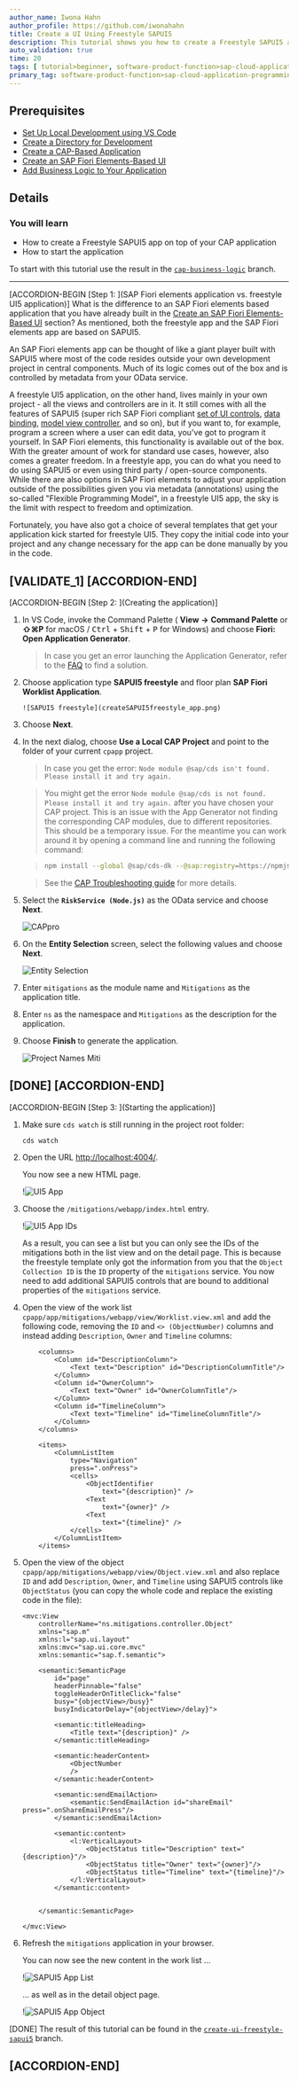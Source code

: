 ```yaml
---
author_name: Iwona Hahn
author_profile: https://github.com/iwonahahn
title: Create a UI Using Freestyle SAPUI5
description: This tutorial shows you how to create a Freestyle SAPUI5 app on top of your CAP application.
auto_validation: true
time: 20
tags: [ tutorial>beginner, software-product-function>sap-cloud-application-programming-model, programming-tool>node-js, software-product>sap-business-technology-platform, software-product>sap-fiori-tools, sogtware-product>sapui5]
primary_tag: software-product-function>sap-cloud-application-programming-model
---
```


## Prerequisites
 - [Set Up Local Development using VS Code](btp-app-set-up-local-development)
 - [Create a Directory for Development](btp-app-create-directory)
 - [Create a CAP-Based Application](btp-app-create-cap-application)
 - [Create an SAP Fiori Elements-Based UI](btp-app-create-ui-fiori-elements)
 - [Add Business Logic to Your Application](btp-app-cap-business-logic)

## Details
### You will learn
 - How to create a Freestyle SAPUI5 app on top of your CAP application
 - How to start the application


To start with this tutorial use the result in the [`cap-business-logic`](https://github.com/SAP-samples/cloud-cap-risk-management/tree/cap-business-logic) branch.

---

[ACCORDION-BEGIN [Step 1: ](SAP Fiori elements application vs. freestyle UI5 application)]
What is the difference to an SAP Fiori elements based application that you have already built in the [Create an SAP Fiori Elements-Based UI](btp-app-create-ui-fiori-elements) section? As mentioned, both the freestyle app and the SAP Fiori elements app are based on SAPUI5.

An SAP Fiori elements app can be thought of like a giant player built with SAPUI5 where most of the code resides outside your own development project in central components. Much of its logic comes out of the box and is controlled by metadata from your OData service.

A freestyle UI5 application, on the other hand, lives mainly in your own project - all the views and controllers are in it. It still comes with all the features of SAPUI5 (super rich SAP Fiori compliant [set of UI controls](https://sapui5.hana.ondemand.com/#/controls), [data binding](https://sapui5.hana.ondemand.com/#/topic/e5310932a71f42daa41f3a6143efca9c), [model view controller](https://sapui5.hana.ondemand.com/#/topic/91f233476f4d1014b6dd926db0e91070), and so on), but if you want to, for example, program a screen where a user can edit data, you've got to program it yourself. In SAP Fiori elements, this functionality is available out of the box. With the greater amount of work for standard use cases, however, also comes a greater freedom. In a freestyle app, you can do what you need to do using SAPUI5 or even using third party / open-source components. While there are also options in SAP Fiori elements to adjust your application outside of the possibilities given you via metadata (annotations) using the so-called "Flexible Programming Model", in a freestyle UI5 app, the sky is the limit with respect to freedom and optimization.

Fortunately, you have also got a choice of several templates that get your application kick started for freestyle UI5. They copy the initial code into your project and any change necessary for the app can be done manually by you in the code.

[VALIDATE_1]
[ACCORDION-END]
---
[ACCORDION-BEGIN [Step 2: ](Creating the application)]
1. In VS Code, invoke the Command Palette ( **View** **&rarr;** **Command Palette** or **⇧⌘P** for macOS / <kbd>Ctrl</kbd> + <kbd>Shift</kbd> + <kbd>P</kbd> for Windows) and choose **Fiori: Open Application Generator**.


    > In case you get an error launching the Application Generator, refer to the [FAQ](https://help.sap.com/viewer/42532dbd1ebb434a80506113970f96e9/Latest/en-US) to find a solution.

2. Choose application type **SAPUI5 freestyle** and floor plan **SAP Fiori Worklist Application**.

       ![SAPUI5 freestyle](createSAPUI5freestyle_app.png)


4. Choose **Next**.

5. In the next dialog, choose **Use a Local CAP Project** and point to the folder of your current `cpapp` project.

    > In case you get the error: `Node module @sap/cds isn't found. Please install it and try again.`

    > You might get the error `Node module @sap/cds is not found. Please install it and try again.` after you have chosen your CAP project. This is an issue with the App Generator not finding the corresponding CAP modules, due to different repositories. This should be a temporary issue. For the meantime you can work around it by opening a command line and running the following command:

    > ```bash
    > npm install --global @sap/cds-dk --@sap:registry=https://npmjs.org/
    > ```

    > See the [CAP Troubleshooting guide](https://cap.cloud.sap/docs/advanced/troubleshooting#npm-installation) for more details.

5. Select the **`RiskService (Node.js)`** as the OData service and choose **Next**.

    ![CAPpro](datasourceselection.png)

6. On the **Entity Selection** screen, select the following values and choose **Next**.

    ![Entity Selection](SAPUI5freestyle_entityselect.png)

7. Enter `mitigations` as the module name and `Mitigations` as the application title.

8. Enter `ns` as the namespace and `Mitigations` as the description for the application.

9. Choose **Finish** to generate the application.

    ![Project Names Miti](SAPUI5freestyle_appgen.png)

[DONE]
[ACCORDION-END]
---
[ACCORDION-BEGIN [Step 3: ](Starting the application)]
1. Make sure `cds watch` is still running in the project root folder:

    ```Shell/Bash
    cds watch
    ```

2. Open the URL <http://localhost:4004/>.

    You now see a new HTML page.

    !![UI5 App](freestylelaunch.png)

3. Choose the `/mitigations/webapp/index.html` entry.

    !![UI5 App IDs](freestyleguidids.png)

    As a result, you can see a list but you can only see the IDs of the mitigations both in the list view and on the detail page. This is because the freestyle template only got the information from you that the `Object Collection ID` is the `ID` property of the `mitigations` service. You now need to add additional SAPUI5 controls that are bound to additional properties of the `mitigations` service.

4. Open the view of the work list `cpapp/app/mitigations/webapp/view/Worklist.view.xml`  and add the following code, removing the `ID` and `<> (ObjectNumber)` columns and instead adding `Description`, `Owner` and `Timeline` columns:

    ```XML[2-10,19-23]
        <columns>
            <Column id="DescriptionColumn">
                <Text text="Description" id="DescriptionColumnTitle"/>
            </Column>
            <Column id="OwnerColumn">
                <Text text="Owner" id="OwnerColumnTitle"/>
            </Column>
            <Column id="TimelineColumn">
                <Text text="Timeline" id="TimelineColumnTitle"/>
            </Column>
        </columns>

        <items>
            <ColumnListItem
                type="Navigation"
                press=".onPress">
                <cells>
                    <ObjectIdentifier
                        text="{description}" />
                    <Text
                        text="{owner}" />
                    <Text
                        text="{timeline}" />
                </cells>
            </ColumnListItem>
        </items>
    ```

5. Open the view of the object `cpapp/app/mitigations/webapp/view/Object.view.xml` and also replace `ID` and add `Description`, `Owner`, and `Timeline` using SAPUI5 controls like `ObjectStatus` (you can copy the whole code and replace the existing code in the file):

    ```XML[4,16,28-34]
    <mvc:View
        controllerName="ns.mitigations.controller.Object"
        xmlns="sap.m"
        xmlns:l="sap.ui.layout"
        xmlns:mvc="sap.ui.core.mvc"
        xmlns:semantic="sap.f.semantic">

        <semantic:SemanticPage
            id="page"
            headerPinnable="false"
            toggleHeaderOnTitleClick="false"
            busy="{objectView>/busy}"
            busyIndicatorDelay="{objectView>/delay}">

            <semantic:titleHeading>
                <Title text="{description}" />
            </semantic:titleHeading>

            <semantic:headerContent>
                <ObjectNumber
                />
            </semantic:headerContent>

            <semantic:sendEmailAction>
                <semantic:SendEmailAction id="shareEmail" press=".onShareEmailPress"/>
            </semantic:sendEmailAction>

            <semantic:content>
                <l:VerticalLayout>
                    <ObjectStatus title="Description" text="{description}"/>
                    <ObjectStatus title="Owner" text="{owner}"/>
                    <ObjectStatus title="Timeline" text="{timeline}"/>
                </l:VerticalLayout>
            </semantic:content>


        </semantic:SemanticPage>

    </mvc:View>
    ```

6. Refresh the `mitigations` application in your browser.

    You can now see the new content in the work list ...

    !![SAPUI5 App List](freestyleui5list.png)

    ... as well as in the detail object page.

    !![SAPUI5 App Object](freestyleui5object.png)

[DONE]
The result of this tutorial can be found in the [`create-ui-freestyle-sapui5`](https://github.com/SAP-samples/cloud-cap-risk-management/tree/create-ui-freestyle-sapui5) branch.


[ACCORDION-END]
---